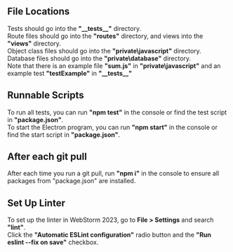 ## File Locations
Tests should go into the __"\_\_tests\_\_"__ directory.  
Route files should go into the __"routes"__ directory, and views into the __"views"__ directory.  
Object class files should go into the __"private\\javascript"__ directory.  
Database files should go into the __"private\\database"__ directory.  
Note that there is an example file __"sum.js"__ in __"private\\javascript"__ and an example test __"testExample"__ in __"\_\_tests\_\_"__

## Runnable Scripts
To run all tests, you can run __"npm test"__ in the console or find the test script in __"package.json"__.  
To start the Electron program, you can run __"npm start"__ in the console or find the start script in __"package.json"__.

## After each git pull
After each time you run a git pull, run __"npm i"__ in the console to ensure all packages from "package.json" are installed.  

## Set Up Linter
To set up the linter in WebStorm 2023, go to __File > Settings__ and search __"lint"__.  
Click the __"Automatic ESLint configuration"__ radio button and the __"Run eslint --fix on save"__ checkbox.